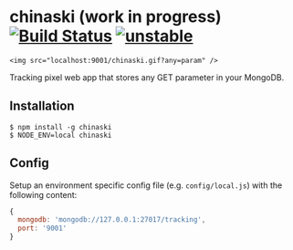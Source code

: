 chinaski (work in progress) [![Build Status](https://secure.travis-ci.org/Horsed/chinaski.png)](http://travis-ci.org/Horsed/chinaski) [![unstable](http://hughsk.github.io/stability-badges/dist/unstable.svg)](http://github.com/hughsk/stability-badges)
========

```<img src="localhost:9001/chinaski.gif?any=param" />```

Tracking pixel web app that stores any GET parameter in your MongoDB.

## Installation
    $ npm install -g chinaski
    $ NODE_ENV=local chinaski

## Config
Setup an environment specific config file (e.g. ```config/local.js```) with the following content:
  
```js
{
  mongodb: 'mongodb://127.0.0.1:27017/tracking',
  port: '9001'
}
```
